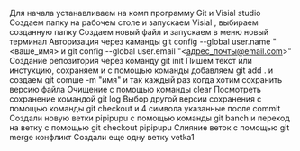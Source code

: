 Для начала устанавливаем на комп программу Git и Visial studio
Создаем папку на рабочем столе и запускаем Visial , выбираем созданную папку
Создаем новый файл и запускаем в меню новый терминал
Авторизация через каманды git config --global user.name "<ваше_имя> и git config --global user.email "<адрес_почты@email.com>"
Создание репозитория через команду git init
Пишем текст или инстукцию, сохраняем  и с помощью команды добавляем  git add . и создаем git comше -m "имя" и так каждый раз когда хотим сохранить версию файла
Очищение с помощью команды clear
Посмотреть сохранение командой git log
Выбор другой версии сохранения с помощью команды git checkout и 4 символа указанные после commit
Создали новую ветки pipipupu с помощью команды  git banch и переход на ветку с помощью git checkout pipipupu
Слияние веток с помощью git merge
конфликт
Создали еще одну ветку vetka1


